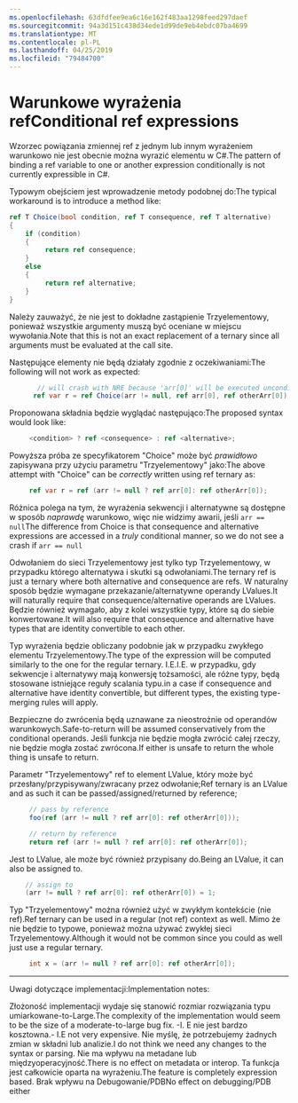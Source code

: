 ```yaml
---
ms.openlocfilehash: 63dfdfee9ea6c16e162f483aa1298feed297daef
ms.sourcegitcommit: 94a3d151c438d34ede1d99de9eb4ebdc07ba4699
ms.translationtype: MT
ms.contentlocale: pl-PL
ms.lasthandoff: 04/25/2019
ms.locfileid: "79484700"
---
```

# <a name="conditional-ref-expressions"></a><span data-ttu-id="311fc-101">Warunkowe wyrażenia ref</span><span class="sxs-lookup"><span data-stu-id="311fc-101">Conditional ref expressions</span></span>

<span data-ttu-id="311fc-102">Wzorzec powiązania zmiennej ref z jednym lub innym wyrażeniem warunkowo nie jest obecnie można wyrazić elementu w C#.</span><span class="sxs-lookup"><span data-stu-id="311fc-102">The pattern of binding a ref variable to one or another expression conditionally is not currently expressible in C#.</span></span>

<span data-ttu-id="311fc-103">Typowym obejściem jest wprowadzenie metody podobnej do:</span><span class="sxs-lookup"><span data-stu-id="311fc-103">The typical workaround is to introduce a method like:</span></span>

```csharp
ref T Choice(bool condition, ref T consequence, ref T alternative)
{
    if (condition)
    {
         return ref consequence;
    }
    else
    {
         return ref alternative;
    }
}
```

<span data-ttu-id="311fc-104">Należy zauważyć, że nie jest to dokładne zastąpienie Trzyelementowy, ponieważ wszystkie argumenty muszą być oceniane w miejscu wywołania.</span><span class="sxs-lookup"><span data-stu-id="311fc-104">Note that this is not an exact replacement of a ternary since all arguments must be evaluated at the call site.</span></span>

<span data-ttu-id="311fc-105">Następujące elementy nie będą działały zgodnie z oczekiwaniami:</span><span class="sxs-lookup"><span data-stu-id="311fc-105">The following will not work as expected:</span></span>

```csharp
       // will crash with NRE because 'arr[0]' will be executed unconditionally
      ref var r = ref Choice(arr != null, ref arr[0], ref otherArr[0]);
```

<span data-ttu-id="311fc-106">Proponowana składnia będzie wyglądać następująco:</span><span class="sxs-lookup"><span data-stu-id="311fc-106">The proposed syntax would look like:</span></span>

```csharp
     <condition> ? ref <consequence> : ref <alternative>;
```

<span data-ttu-id="311fc-107">Powyższa próba ze specyfikatorem "Choice" może być _prawidłowo_ zapisywana przy użyciu parametru "Trzyelementowy" jako:</span><span class="sxs-lookup"><span data-stu-id="311fc-107">The above attempt with "Choice" can be _correctly_ written using ref ternary as:</span></span>

```csharp
     ref var r = ref (arr != null ? ref arr[0]: ref otherArr[0]);
```

<span data-ttu-id="311fc-108">Różnica polega na tym, że wyrażenia sekwencji i alternatywne są dostępne w sposób _naprawdę_ warunkowo, więc nie widzimy awarii, jeśli ```arr == null```</span><span class="sxs-lookup"><span data-stu-id="311fc-108">The difference from Choice is that consequence and alternative expressions are accessed in a _truly_ conditional manner, so we do not see a crash if ```arr == null```</span></span>

<span data-ttu-id="311fc-109">Odwołaniem do sieci Trzyelementowy jest tylko typ Trzyelementowy, w przypadku którego alternatywa i skutki są odwołaniami.</span><span class="sxs-lookup"><span data-stu-id="311fc-109">The ternary ref is just a ternary where both alternative and consequence are refs.</span></span> <span data-ttu-id="311fc-110">W naturalny sposób będzie wymagane przekazanie/alternatywne operandy LValues.</span><span class="sxs-lookup"><span data-stu-id="311fc-110">It will naturally require that consequence/alternative operands are LValues.</span></span> <span data-ttu-id="311fc-111">Będzie również wymagało, aby z kolei wszystkie typy, które są do siebie konwertowane.</span><span class="sxs-lookup"><span data-stu-id="311fc-111">It will also require that consequence and alternative have types that are identity convertible to each other.</span></span>

<span data-ttu-id="311fc-112">Typ wyrażenia będzie obliczany podobnie jak w przypadku zwykłego elementu Trzyelementowy.</span><span class="sxs-lookup"><span data-stu-id="311fc-112">The type of the expression will be computed similarly to the one for the regular ternary.</span></span> <span data-ttu-id="311fc-113">I.E.</span><span class="sxs-lookup"><span data-stu-id="311fc-113">I.E.</span></span> <span data-ttu-id="311fc-114">w przypadku, gdy sekwencje i alternatywy mają konwersję tożsamości, ale różne typy, będą stosowane istniejące reguły scalania typu.</span><span class="sxs-lookup"><span data-stu-id="311fc-114">in a case if consequence and alternative have identity convertible, but different types, the existing type-merging rules will apply.</span></span>

<span data-ttu-id="311fc-115">Bezpieczne do zwrócenia będą uznawane za nieostrożnie od operandów warunkowych.</span><span class="sxs-lookup"><span data-stu-id="311fc-115">Safe-to-return will be assumed conservatively from the conditional operands.</span></span> <span data-ttu-id="311fc-116">Jeśli funkcja nie będzie mogła zwrócić całej rzeczy, nie będzie mogła zostać zwrócona.</span><span class="sxs-lookup"><span data-stu-id="311fc-116">If either is unsafe to return the whole thing is unsafe to return.</span></span>

<span data-ttu-id="311fc-117">Parametr "Trzyelementowy" ref to element LValue, który może być przesłany/przypisywany/zwracany przez odwołanie;</span><span class="sxs-lookup"><span data-stu-id="311fc-117">Ref ternary is an LValue and as such it can be passed/assigned/returned by reference;</span></span>

```csharp
     // pass by reference
     foo(ref (arr != null ? ref arr[0]: ref otherArr[0]));

     // return by reference
     return ref (arr != null ? ref arr[0]: ref otherArr[0]);
```

<span data-ttu-id="311fc-118">Jest to LValue, ale może być również przypisany do.</span><span class="sxs-lookup"><span data-stu-id="311fc-118">Being an LValue, it can also be assigned to.</span></span> 

```csharp
    // assign to
    (arr != null ? ref arr[0]: ref otherArr[0]) = 1;
```

<span data-ttu-id="311fc-119">Typ "Trzyelementowy" można również użyć w zwykłym kontekście (nie ref).</span><span class="sxs-lookup"><span data-stu-id="311fc-119">Ref ternary can be used in a regular (not ref) context as well.</span></span> <span data-ttu-id="311fc-120">Mimo że nie będzie to typowe, ponieważ można używać zwykłej sieci Trzyelementowy.</span><span class="sxs-lookup"><span data-stu-id="311fc-120">Although it would not be common since you could as well just use a regular ternary.</span></span>

```csharp
     int x = (arr != null ? ref arr[0]: ref otherArr[0]);
```


___

<span data-ttu-id="311fc-121">Uwagi dotyczące implementacji:</span><span class="sxs-lookup"><span data-stu-id="311fc-121">Implementation notes:</span></span> 

<span data-ttu-id="311fc-122">Złożoność implementacji wydaje się stanowić rozmiar rozwiązania typu umiarkowane-to-Large.</span><span class="sxs-lookup"><span data-stu-id="311fc-122">The complexity of the implementation would seem to be the size of a moderate-to-large bug fix.</span></span> <span data-ttu-id="311fc-123">-I. E nie jest bardzo kosztowna.</span><span class="sxs-lookup"><span data-stu-id="311fc-123">- I.E not very expensive.</span></span>
<span data-ttu-id="311fc-124">Nie myślę, że potrzebujemy żadnych zmian w składni lub analizie.</span><span class="sxs-lookup"><span data-stu-id="311fc-124">I do not think we need any changes to the syntax or parsing.</span></span>
<span data-ttu-id="311fc-125">Nie ma wpływu na metadane lub międzyoperacyjność.</span><span class="sxs-lookup"><span data-stu-id="311fc-125">There is no effect on metadata or interop.</span></span> <span data-ttu-id="311fc-126">Ta funkcja jest całkowicie oparta na wyrażeniu.</span><span class="sxs-lookup"><span data-stu-id="311fc-126">The feature is completely expression based.</span></span>
<span data-ttu-id="311fc-127">Brak wpływu na Debugowanie/PDB</span><span class="sxs-lookup"><span data-stu-id="311fc-127">No effect on debugging/PDB either</span></span>
